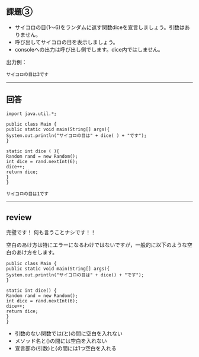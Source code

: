 ## 課題③
- サイコロの目(1〜6)をランダムに返す関数diceを宣言しましょう。引数はありません。
- 呼び出してサイコロの目を表示しましょう。
- consoleへの出力は呼び出し側でします。dice内ではしません。

出力例：
~~~
サイコロの目は3です
~~~

---

## 回答
~~~
import java.util.*;

public class Main {
public static void main(String[] args){
System.out.println("サイコロの目は" + dice( ) + "です");
}

static int dice ( ){
Random rand = new Random();
int dice = rand.nextInt(6);
dice++;
return dice;
}
}

サイコロの目は1です
~~~
---

## review

完璧です！
何も言うことナシです！！

空白のあけ方は特にエラーになるわけではないですが，一般的に以下のような空白のあけ方をします。
~~~
public class Main {
public static void main(String[] args){
System.out.println("サイコロの目は" + dice() + "です");
}

static int dice() {
Random rand = new Random();
int dice = rand.nextInt(6);
dice++;
return dice;
}
}
~~~

- 引数のない関数では(と)の間に空白を入れない
- メソッド名と()の間には空白を入れない
- 宣言部の(引数)と{の間には1つ空白を入れる